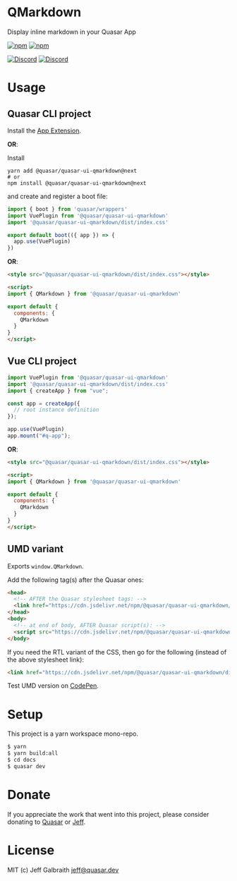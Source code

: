 # QMarkdown

Display inline markdown in your Quasar App

[![npm](https://img.shields.io/npm/v/@quasar/quasar-ui-qmarkdown/next?label=@quasar/quasar-ui-qmarkdown@next)](https://www.npmjs.com/package/@quasar/quasar-ui-qmarkdown@next)
[![npm](https://img.shields.io/npm/dt/@quasar/quasar-ui-qmarkdown)](https://www.npmjs.com/package/@quasar/quasar-ui-qmarkdown)

[![Discord](https://img.shields.io/badge/discord-join%20server-738ADB?style=for-the-badge&logo=discord&logoColor=738ADB)](https://chat.quasar.dev)
[![Discord](https://img.shields.io/badge/follow-@jgalbraith64-1DA1F2?style=for-the-badge&logo=twitter&logoColor=1DA1F2)](https://twitter.com/jgalbraith64)

# Usage

## Quasar CLI project

Install the [App Extension](../app-extension).

**OR**:

Install

```
yarn add @quasar/quasar-ui-qmarkdown@next
# or
npm install @quasar/quasar-ui-qmarkdown@next
```

and create and register a boot file:

```js
import { boot } from 'quasar/wrappers'
import VuePlugin from '@quasar/quasar-ui-qmarkdown'
import '@quasar/quasar-ui-qmarkdown/dist/index.css'

export default boot(({ app }) => {
  app.use(VuePlugin)
})
```

**OR**:

```html
<style src="@quasar/quasar-ui-qmarkdown/dist/index.css"></style>

<script>
import { QMarkdown } from '@quasar/quasar-ui-qmarkdown'

export default {
  components: {
    QMarkdown
  }
}
</script>
```

## Vue CLI project

```js
import VuePlugin from '@quasar/quasar-ui-qmarkdown'
import '@quasar/quasar-ui-qmarkdown/dist/index.css'
import { createApp } from "vue";

const app = createApp({
  // root instance definition
});

app.use(VuePlugin)
app.mount("#q-app");
```

**OR**:

```html
<style src="@quasar/quasar-ui-qmarkdown/dist/index.css"></style>

<script>
import { QMarkdown } from '@quasar/quasar-ui-qmarkdown'

export default {
  components: {
    QMarkdown
  }
}
</script>
```

## UMD variant

Exports `window.QMarkdown`.

Add the following tag(s) after the Quasar ones:

```html
<head>
  <!-- AFTER the Quasar stylesheet tags: -->
  <link href="https://cdn.jsdelivr.net/npm/@quasar/quasar-ui-qmarkdown/dist/index.min.css" rel="stylesheet" type="text/css">
</head>
<body>
  <!-- at end of body, AFTER Quasar script(s): -->
  <script src="https://cdn.jsdelivr.net/npm/@quasar/quasar-ui-qmarkdown/dist/index.umd.min.js"></script>
</body>
```
If you need the RTL variant of the CSS, then go for the following (instead of the above stylesheet link):
```html
<link href="https://cdn.jsdelivr.net/npm/@quasar/quasar-ui-qmarkdown/dist/index.rtl.min.css" rel="stylesheet" type="text/css">
```

Test UMD version on [CodePen](https://codepen.io/Hawkeye64/pen/PojXVmV).

# Setup
This project is a yarn workspace mono-repo.

```bash
$ yarn
$ yarn build:all
$ cd docs
$ quasar dev
```

# Donate
If you appreciate the work that went into this project, please consider donating to [Quasar](https://donate.quasar.dev) or [Jeff](https://github.com/sponsors/hawkeye64).

# License
MIT (c) Jeff Galbraith <jeff@quasar.dev>
